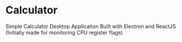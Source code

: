 # Calculator
Simple Calculator Desktop Application Built with Electron and ReactJS (Initially made for monitoring CPU register flags)
